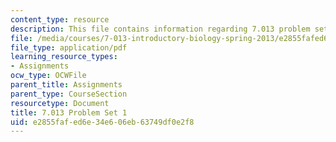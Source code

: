 ```yaml
---
content_type: resource
description: This file contains information regarding 7.013 problem set 1.
file: /media/courses/7-013-introductory-biology-spring-2013/e2855fafed6e34e606eb63749df0e2f8_MIT7_013S13_Pset_1.pdf
file_type: application/pdf
learning_resource_types:
- Assignments
ocw_type: OCWFile
parent_title: Assignments
parent_type: CourseSection
resourcetype: Document
title: 7.013 Problem Set 1
uid: e2855faf-ed6e-34e6-06eb-63749df0e2f8
---
```

